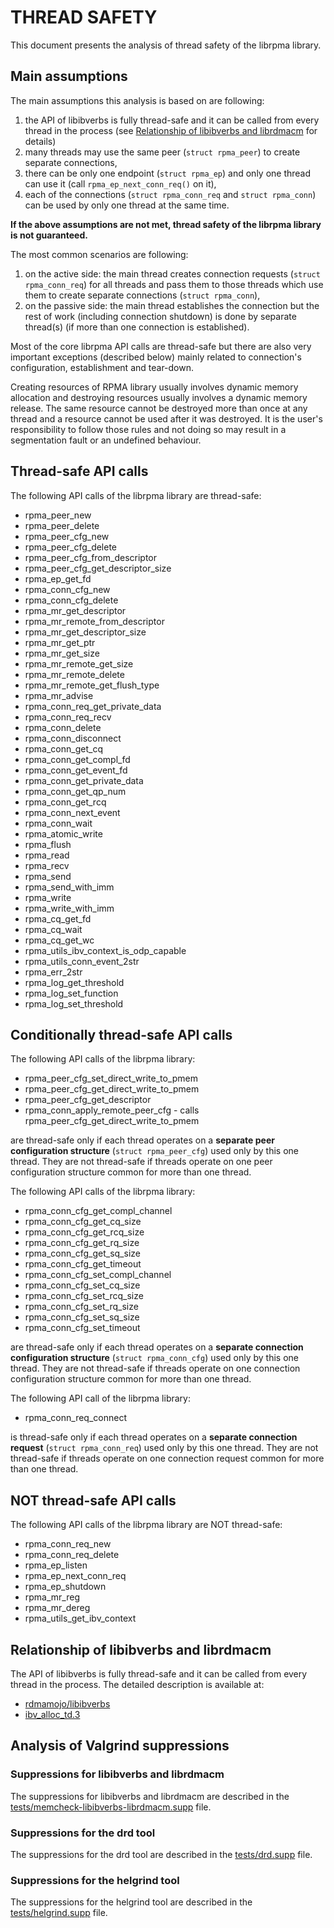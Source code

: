 # THREAD SAFETY

This document presents the analysis of thread safety of the librpma library.

## Main assumptions

The main assumptions this analysis is based on are following:

1) the API of libibverbs is fully thread-safe and it can be called from every thread in the process (see [Relationship of libibverbs and librdmacm](#relationship-of-libibverbs-and-librdmacm) for details)
2) many threads may use the same peer (`struct rpma_peer`) to create separate connections,
3) there can be only one endpoint (`struct rpma_ep`) and only one thread can use it (call `rpma_ep_next_conn_req()` on it),
4) each of the connections (`struct rpma_conn_req` and `struct rpma_conn`) can be used by only one thread at the same time.

**If the above assumptions are not met, thread safety of the librpma library is not guaranteed.**

The most common scenarios are following:
1) on the active side: the main thread creates connection requests (`struct rpma_conn_req`) for all threads and pass them to those threads which use them to create separate connections (`struct rpma_conn`),
2) on the passive side: the main thread establishes the connection but the rest of work (including connection shutdown) is done by separate thread(s) (if more than one connection is established).

Most of the core librpma API calls are thread-safe but there are also very important exceptions (described below) mainly related to connection's configuration, establishment and tear-down.

Creating resources of RPMA library usually involves dynamic memory allocation and destroying resources usually involves a dynamic memory release. The same resource cannot be destroyed more than once at any thread and a resource cannot be used after it was destroyed. It is the user's responsibility to follow those rules and not doing so may result in a segmentation fault or an undefined behaviour.

## Thread-safe API calls

The following API calls of the librpma library are thread-safe:
- rpma_peer_new
- rpma_peer_delete
- rpma_peer_cfg_new
- rpma_peer_cfg_delete
- rpma_peer_cfg_from_descriptor
- rpma_peer_cfg_get_descriptor_size
- rpma_ep_get_fd
- rpma_conn_cfg_new
- rpma_conn_cfg_delete
- rpma_mr_get_descriptor
- rpma_mr_remote_from_descriptor
- rpma_mr_get_descriptor_size
- rpma_mr_get_ptr
- rpma_mr_get_size
- rpma_mr_remote_get_size
- rpma_mr_remote_delete
- rpma_mr_remote_get_flush_type
- rpma_mr_advise
- rpma_conn_req_get_private_data
- rpma_conn_req_recv
- rpma_conn_delete
- rpma_conn_disconnect
- rpma_conn_get_cq
- rpma_conn_get_compl_fd
- rpma_conn_get_event_fd
- rpma_conn_get_private_data
- rpma_conn_get_qp_num
- rpma_conn_get_rcq
- rpma_conn_next_event
- rpma_conn_wait
- rpma_atomic_write
- rpma_flush
- rpma_read
- rpma_recv
- rpma_send
- rpma_send_with_imm
- rpma_write
- rpma_write_with_imm
- rpma_cq_get_fd
- rpma_cq_wait
- rpma_cq_get_wc
- rpma_utils_ibv_context_is_odp_capable
- rpma_utils_conn_event_2str
- rpma_err_2str
- rpma_log_get_threshold
- rpma_log_set_function
- rpma_log_set_threshold

## Conditionally thread-safe API calls

The following API calls of the librpma library:
- rpma_peer_cfg_set_direct_write_to_pmem
- rpma_peer_cfg_get_direct_write_to_pmem
- rpma_peer_cfg_get_descriptor
- rpma_conn_apply_remote_peer_cfg - calls rpma_peer_cfg_get_direct_write_to_pmem

are thread-safe only if each thread operates on a **separate peer configuration structure** (`struct rpma_peer_cfg`) used only by this one thread. They are not thread-safe if threads operate on one peer configuration structure common for more than one thread.

The following API calls of the librpma library:
- rpma_conn_cfg_get_compl_channel
- rpma_conn_cfg_get_cq_size
- rpma_conn_cfg_get_rcq_size
- rpma_conn_cfg_get_rq_size
- rpma_conn_cfg_get_sq_size
- rpma_conn_cfg_get_timeout
- rpma_conn_cfg_set_compl_channel
- rpma_conn_cfg_set_cq_size
- rpma_conn_cfg_set_rcq_size
- rpma_conn_cfg_set_rq_size
- rpma_conn_cfg_set_sq_size
- rpma_conn_cfg_set_timeout

are thread-safe only if each thread operates on a **separate connection configuration structure** (`struct rpma_conn_cfg`) used only by this one thread. They are not thread-safe if threads operate on one connection configuration structure common for more than one thread.

The following API call of the librpma library:
- rpma_conn_req_connect

is thread-safe only if each thread operates on a **separate connection request** (`struct rpma_conn_req`) used only by this one thread. They are not thread-safe if threads operate on one connection request common for more than one thread.

## NOT thread-safe API calls

The following API calls of the librpma library are NOT thread-safe:
- rpma_conn_req_new
- rpma_conn_req_delete
- rpma_ep_listen
- rpma_ep_next_conn_req
- rpma_ep_shutdown
- rpma_mr_reg
- rpma_mr_dereg
- rpma_utils_get_ibv_context

## Relationship of libibverbs and librdmacm

The API of libibverbs is fully thread-safe and it can be called from every thread in the process.
The detailed description is available at:

 - [rdmamojo/libibverbs](https://www.rdmamojo.com/2013/07/26/libibverbs-thread-safe-level/)
 - [ibv_alloc_td.3](https://man7.org/linux/man-pages/man3/ibv_alloc_td.3.html)

## Analysis of Valgrind suppressions

### Suppressions for libibverbs and librdmacm

The suppressions for libibverbs and librdmacm are described in the [tests/memcheck-libibverbs-librdmacm.supp](tests/memcheck-libibverbs-librdmacm.supp) file.

### Suppressions for the drd tool

The suppressions for the drd tool are described in the [tests/drd.supp](tests/drd.supp) file.

### Suppressions for the helgrind tool

The suppressions for the helgrind tool are described in the [tests/helgrind.supp](tests/helgrind.supp) file.

